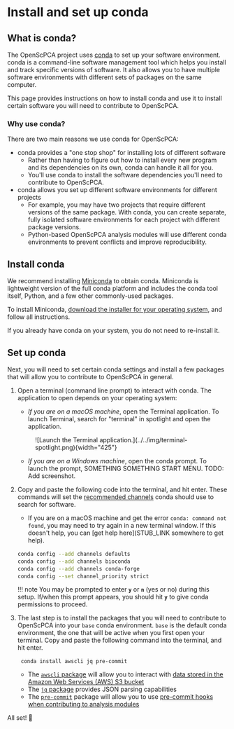 # Install and set up conda

## What is conda?

The OpenScPCA project uses [conda](https://docs.anaconda.com/free/miniconda/index.html) to set up your software environment.
conda is a command-line software management tool which helps you install and track specific versions of software.
It also allows you to have multiple software environments with different sets of packages on the same computer.

This page provides instructions on how to install conda and use it to install certain software you will need to contribute to OpenScPCA.


### Why use conda?

There are two main reasons we use conda for OpenScPCA:

- conda provides a "one stop shop" for installing lots of different software
    - Rather than having to figure out how to install every new program and its dependencies on its own, conda can handle it all for you.
    - You'll use conda to install the software dependencies you'll need to contribute to OpenScPCA.
- conda allows you set up different software environments for different projects
    - For example, you may have two projects that require different versions of the same package.
    With conda, you can create separate, fully isolated software environments for each project with different package versions.
    - Python-based OpenScPCA analysis modules will use different conda environments to prevent conflicts and improve reproducibility.


## Install conda

We recommend installing [Miniconda](https://docs.anaconda.com/free/miniconda/index.html) to obtain conda.
Miniconda is lightweight version of the full conda platform and includes the conda tool itself, Python, and a few other commonly-used packages.

To install Miniconda, [download the installer for your operating system](https://docs.anaconda.com/free/miniconda/miniconda-install/), and follow all instructions.

If you already have conda on your system, you do not need to re-install it.

## Set up conda

Next, you will need to set certain conda settings and install a few packages that will allow you to contribute to OpenScPCA in general.

1. Open a terminal (command line prompt) to interact with conda.
The application to open depends on your operating system:
    - _If you are on a macOS machine_, open the Terminal application.
    To launch Terminal, search for "terminal" in spotlight and open the application.
    <figure markdown="span">
        ![Launch the Terminal application.](../../img/terminal-spotlight.png){width="425"}
    </figure>


    - _If you are on a Windows machine_, open the conda prompt.
    To launch the prompt, SOMETHING SOMETHING START MENU.
    TODO: Add screenshot.

1. Copy and paste the following code into the terminal, and hit enter.
These commands will set the [recommended channels](https://docs.conda.io/projects/conda/en/latest/user-guide/concepts/channels.html) conda should use to search for software.
    - If you are on a macOS machine and get the error `conda: command not found`, you may need to try again in a new terminal window.
    If this doesn't help, you can [get help here](STUB_LINK somewhere to get help).

    ```sh
    conda config --add channels defaults
    conda config --add channels bioconda
    conda config --add channels conda-forge
    conda config --set channel_priority strict
    ```

    !!! note
        You may be prompted to enter **`y`** or **`n`** (yes or no) during this setup.
        If/when this prompt appears, you should hit **`y`** to give conda permissions to proceed.



1. The last step is to install the packages that you will need to contribute to OpenScPCA into your `base` conda environment.
`base` is the default conda environment, the one that will be active when you first open your terminal.
Copy and paste the following command into the terminal, and hit enter.

        conda install awscli jq pre-commit


    - The [`awscli` package](https://pypi.org/project/awscli/) will allow you to interact with [data stored in the Amazon Web Services (AWS) S3 bucket](STUB_LINK)
    - The [`jq` package](https://pypi.org/project/jq/) provides JSON parsing capabilities
    - The [`pre-commit`](https://pypi.org/project/pre-commit/) package will allow you to use [pre-commit hooks when contributing to analysis modules](STUB_LINK)

All set! 🎉
